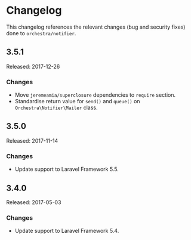 # Changelog

This changelog references the relevant changes (bug and security fixes) done to `orchestra/notifier`.

## 3.5.1

Released: 2017-12-26

### Changes

* Move `jeremeamia/superclosure` dependencies to `require` section.
* Standardise return value for `send()` and `queue()` on `Orchestra\Notifier\Mailer` class.

## 3.5.0

Released: 2017-11-14

### Changes

* Update support to Laravel Framework 5.5.

## 3.4.0

Released: 2017-05-03

### Changes

* Update support to Laravel Framework 5.4.
